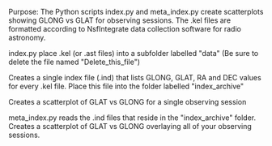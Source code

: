 Purpose: The Python scripts index.py and meta_index.py create scatterplots showing GLONG vs GLAT for observing sessions.
The .kel files are formatted according to NsfIntegrate data collection software for radio astronomy.

index.py
place .kel (or .ast files) into a subfolder labelled "data" (Be sure to delete the file named "Delete_this_file")

Creates a single index file (.ind) that lists GLONG, GLAT, RA and DEC values for every .kel file.
Place this file into the folder labelled "index_archive"

Creates a scatterplot of GLAT vs GLONG for a single observing session

meta_index.py
reads the .ind files that reside in the "index_archive" folder.
Creates a scatterplot of GLAT vs GLONG overlaying all of your observing sessions.

